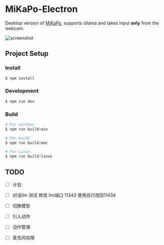 # MiKaPo-Electron

Desktop version of [MiKaPo](https://mikapo.amyang.dev), supports ollama and takes input **only** from the webcam.

<img src="./screenshot2.png" alt="screenshot"  />

## Project Setup

### Install

```bash
$ npm install
```

### Development

```bash
$ npm run dev
```

### Build

```bash
# For windows
$ npm run build:win

# For macOS
$ npm run build:mac

# For Linux
$ npm run build:linux
```

## TODO

- [ ] 计划
- [ ] 对话llm 测试 修改 llm端口 11343 使用自行改回11434
- [ ] 切换模型
- [ ] 引入动作
- [ ] 动作管理
- [ ] 麦克风权限

